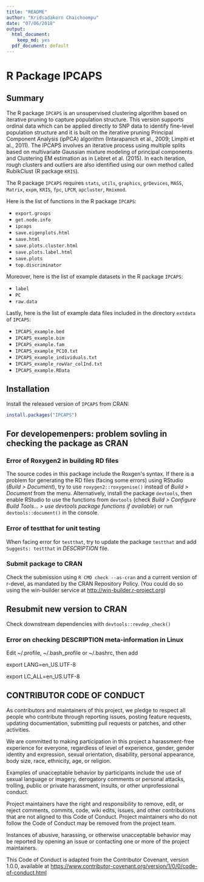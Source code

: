 ```yaml
---
title: "README"
author: "Kridsadakorn Chaichoompu"
date: "07/06/2018"
output:
  html_document:
    keep_md: yes
  pdf_document: default
---
```




# R Package IPCAPS

## Summary

The R package ```IPCAPS``` is an unsupervised clustering algorithm based on 
iterative pruning to capture population structure. This version supports ordinal 
data which can be applied directly to SNP data to identify fine-level population 
structure and it is built on the iterative pruning Principal Component Analysis 
(ipPCA) algorithm (Intarapanich et al., 2009; Limpiti et al., 2011). The IPCAPS 
involves an iterative process using multiple splits based on multivariate 
Gaussian mixture modeling of principal components and Clustering EM estimation 
as in Lebret et al. (2015). In each iteration, rough clusters and outliers are 
also identified using our own method called RubikClust (R package ```KRIS```).

The R package ```IPCAPS``` requires ```stats```, ```utils```, ```graphics```, 
```grDevices```, ```MASS```, ```Matrix```, ```expm```, ```KRIS```, ```fpc```, 
```LPCM```, ```apcluster```, ```Rmixmod```.

Here is the list of functions in the R package ```IPCAPS```:

* ```export.groups```
* ```get.node.info```
* ```ipcaps```
* ```save.eigenplots.html```
* ```save.html```
* ```save.plots.cluster.html```
* ```save.plots.label.html```
* ```save.plots```
* ```top.discriminator```

Moreover, here is the list of example datasets in the R package ```IPCAPS```:

* ```label```
* ```PC```
* ```raw.data```

Lastly, here is the list of example data files included in the directory ```extdata``` of ```IPCAPS```:

* ```IPCAPS_example.bed```
* ```IPCAPS_example.bim```
* ```IPCAPS_example.fam```
* ```IPCAPS_example_PC10.txt```
* ```IPCAPS_example_individuals.txt```
* ```IPCAPS_example_rowVar_colInd.txt```
* ```IPCAPS_example.RData```

## Installation

Install the released version of ```IPCAPS``` from CRAN:


```r
install.packages("IPCAPS")
```

## For developemenpers: problem sovling in checking the package as CRAN

### Error of Roxygen2 in building RD files

The source codes in this package include the Roxgen's syntax. If there is a 
problem for generating the RD files (facing some errors) using RStudio (_Build > 
Document_), try to use ```roxygen2::roxygenise()``` instead of _Build > Document_ 
from the menu. Alternatively, install the package ```devtools```, then enable 
RStudio to use the functions from ```devtools``` (check _Build > Configure Build 
Tools... > use devtools package functions if available_) or run 
```devtools::document()``` in the console.

### Error of testthat for unit testing

When facing error for ```testthat```, try to update the package ```testthat``` and add 
```Suggests: testthat``` in _DESCRIPTION_ file.

### Submit package to CRAN

Check the submission using ```R CMD check --as-cran``` and a current version of 
r-devel, as mandated by the CRAN Repository Policy. (You could do so using the 
win-builder service at http://win-builder.r-project.org)

## Resubmit new version to CRAN

Check downstream dependencies with ```devtools::revdep_check()```

### Error on checking DESCRIPTION meta-information in Linux

Edit ~/.profile, ~/.bash_profile or ~/.bashrc, then add

export LANG=en_US.UTF-8

export LC_ALL=en_US.UTF-8

## CONTRIBUTOR CODE OF CONDUCT

As contributors and maintainers of this project, we pledge to respect all people 
who contribute through reporting issues, posting feature requests, updating 
documentation, submitting pull requests or patches, and other activities.

We are committed to making participation in this project a harassment-free 
experience for everyone, regardless of level of experience, gender, gender 
identity and expression, sexual orientation, disability, personal appearance, 
body size, race, ethnicity, age, or religion.

Examples of unacceptable behavior by participants include the use of sexual 
language or imagery, derogatory comments or personal attacks, trolling, public 
or private harassment, insults, or other unprofessional conduct.

Project maintainers have the right and responsibility to remove, edit, or reject 
comments, commits, code, wiki edits, issues, and other contributions that are 
not aligned to this Code of Conduct. Project maintainers who do not follow the 
Code of Conduct may be removed from the project team.

Instances of abusive, harassing, or otherwise unacceptable behavior may be 
reported by opening an issue or contacting one or more of the project 
maintainers.

This Code of Conduct is adapted from the Contributor Covenant, version 1.0.0, 
available at https://www.contributor-covenant.org/version/1/0/0/code-of-conduct.html

